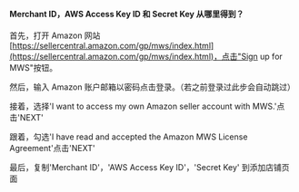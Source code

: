 #### Merchant ID，AWS Access Key ID 和 Secret Key 从哪里得到？

  首先，打开 Amazon 网站 [https://sellercentral.amazon.com/gp/mws/index.html](https://sellercentral.amazon.com/gp/mws/index.html)，点击"Sign up for MWS"按钮。


  然后，输入 Amazon 账户邮箱以密码点击登录。（若之前登录过此步会自动跳过）


  接着，选择'I want to access my own Amazon seller account with MWS.'点击'NEXT'


  跟着，勾选'I have read and accepted the Amazon MWS License Agreement'点击'NEXT'


  最后，复制'Merchant ID'，'AWS Access Key ID'，'Secret Key' 到添加店铺页面

